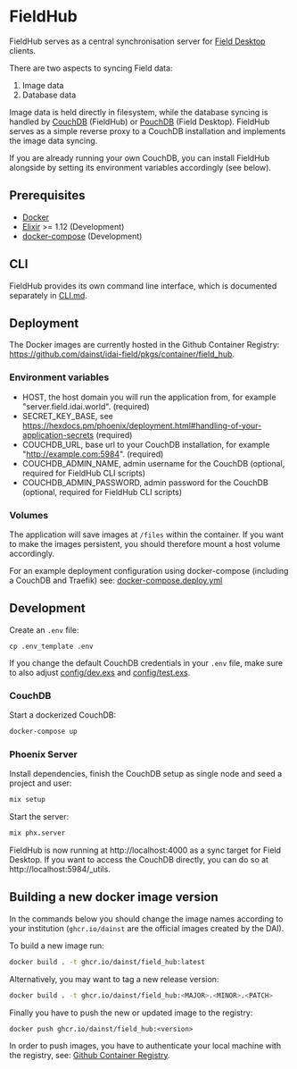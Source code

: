 # FieldHub

FieldHub serves as a central synchronisation server for [Field Desktop](../desktop) clients.

There are two aspects to syncing Field data:
1. Image data
2. Database data

Image data is held directly in filesystem, while the database syncing is handled by [CouchDB](https://couchdb.apache.org/) (FieldHub) or [PouchDB](https://pouchdb.com/) (Field Desktop). FieldHub serves as a simple reverse proxy to a CouchDB installation and implements the image data syncing. 

If you are already running your own CouchDB, you can install FieldHub alongside by setting its environment variables accordingly (see below).

## Prerequisites

* [Docker](https://www.docker.com/)
* [Elixir](https://elixir-lang.org/) >= 1.12 (Development)
* [docker-compose](https://docs.docker.com/compose/) (Development)

## CLI

FieldHub provides its own command line interface, which is documented separately in [CLI.md](CLI.md).

## Deployment

The Docker images are currently hosted in the Github Container Registry: https://github.com/dainst/idai-field/pkgs/container/field_hub.

### Environment variables
* HOST, the host domain you will run the application from, for example "server.field.idai.world". (required)
* SECRET_KEY_BASE, see https://hexdocs.pm/phoenix/deployment.html#handling-of-your-application-secrets (required)
* COUCHDB_URL, base url to your CouchDB installation, for example "http://example.com:5984". (required)
* COUCHDB_ADMIN_NAME, admin username for the CouchDB (optional, required for FieldHub CLI scripts)
* COUCHDB_ADMIN_PASSWORD, admin password for the CouchDB (optional, required for FieldHub CLI scripts)

### Volumes
The application will save images at `/files` within the container. If you want to make the images persistent, you should therefore mount a host volume accordingly.

For an example deployment configuration using docker-compose (including a CouchDB and Traefik) see: [docker-compose.deploy.yml](docker-compose.deploy.yml)

## Development
Create an `.env` file:

```
cp .env_template .env
```

If you change the default CouchDB credentials in your `.env` file, make sure to also adjust [config/dev.exs](config/dev.exs) and [config/test.exs](config/test.exs).

### CouchDB
Start a dockerized CouchDB:

```bash
docker-compose up
```

### Phoenix Server
Install dependencies, finish the CouchDB setup as single node and seed a project and user:

```bash
mix setup
```

Start the server:

```bash
mix phx.server
``` 

FieldHub is now running at http://localhost:4000 as a sync target for Field Desktop. If you want to access the CouchDB directly, you can do so at http://localhost:5984/_utils.


## Building a new docker image version

In the commands below you should change the image names according to your institution (`ghcr.io/dainst` are the official images created by the DAI).

To build a new image run:

```bash
docker build . -t ghcr.io/dainst/field_hub:latest
```

Alternatively, you may want to tag a new release version:
```bash
docker build . -t ghcr.io/dainst/field_hub:<MAJOR>.<MINOR>.<PATCH>
```

Finally you have to push the new or updated image to the registry:
```
docker push ghcr.io/dainst/field_hub:<version>
```

In order to push images, you have to authenticate your local machine with the registry, see: [Github Container Registry](https://docs.github.com/en/packages/working-with-a-github-packages-registry/working-with-the-container-registry).
